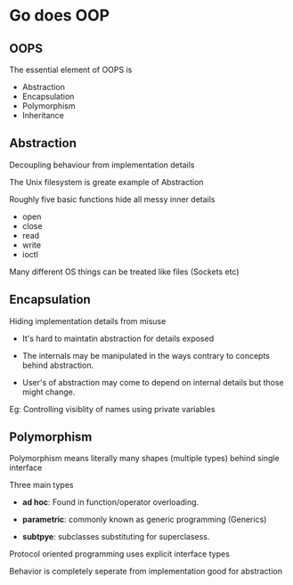 # Go does OOP

## OOPS

The essential element of OOPS is

- Abstraction
- Encapsulation
- Polymorphism
- Inheritance

## Abstraction

Decoupling behaviour from implementation details

The Unix filesystem is greate example of Abstraction

Roughly five basic functions hide all messy inner details

- open
- close
- read
- write
- ioctl

Many different OS things can be treated like files (Sockets etc)


## Encapsulation

Hiding implementation details from misuse

- It's hard to maintatin abstraction for details exposed

- The internals may be manipulated in the ways contrary to concepts behind abstraction. 

- User's of abstraction may come to depend on internal details but those might change.

Eg: Controlling visiblity of names using private variables

## Polymorphism

Polymorphism means literally many shapes (multiple types) behind single interface

Three main types

- **ad hoc**: Found in function/operator overloading.

- **parametric**: commonly known as generic programming (Generics)

- **subtpye**: subclasses substituting for superclasess.

Protocol oriented programming uses explicit interface types 

Behavior is completely seperate from implementation good for abstraction
